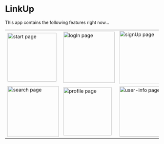 # LinkUp
This app contains the following features right now...
<br>
<table>
<tr>
<td><img width="160" alt="start page" src="https://github.com/dedeyan19/LinkUp-master/assets/111372264/57c14e5d-444a-4e5c-8fd8-5be511d5d753"></td>
<td><img width="168" alt="logIn page" src="https://github.com/dedeyan19/LinkUp-master/assets/111372264/baddbd30-ac4e-4b8b-89ce-104f1859ace3"></td>
<td><img width="175" alt="signUp page" src="https://github.com/dedeyan19/LinkUp-master/assets/111372264/f6de3729-616e-4b74-8a33-d82dfac3ba33"></td>
<td><img width="153" alt="home page" src="https://github.com/dedeyan19/LinkUp-master/assets/111372264/e98110d6-c4a9-4d0e-9a95-121e18ab5052"></td>
</tr>
<tr>
<td><img width="167" alt="search page" src="https://github.com/dedeyan19/LinkUp-master/assets/111372264/8644dce4-48dc-4b33-976c-f59b8846c56c"></td>
<td><img width="158" alt="profile page" src="https://github.com/dedeyan19/LinkUp-master/assets/111372264/3d233692-5287-4f18-9f22-39e52e1dd6b4"></td>
<td><img width="165" alt="user-info page" src="https://github.com/dedeyan19/LinkUp-master/assets/111372264/9e973718-bcdb-4791-96fc-a5867e460b86"></td>
<td><img width="169" alt="settings page" src="https://github.com/dedeyan19/LinkUp-master/assets/111372264/67612021-5253-4c43-b784-561c7a82ac44"></td>
</tr>
</table>
